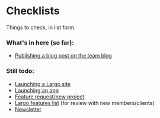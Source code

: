# Checklists

Things to check, in list form.

### What's in here (so far):

-  [Publishing a blog post on the team blog](/checklists/blog-post.md)

### Still todo:

-  [Launching a Largo site](/checklists/site-launch.md)
-  [Launching an app](/checklists/app-launch.md)
-  [Feature request/new project](/checklists/feature.md)
-  [Largo features list](/checklists/largo-features.md) (for review with new members/clients)
-  [Newsletter](/checklists/newsletter.md)
